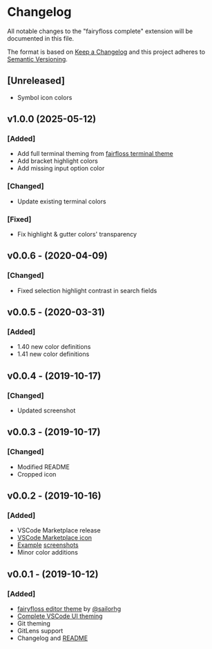 # Changelog

All notable changes to the "fairyfloss complete" extension will be documented in this file.

The format is based on [Keep a Changelog](http://keepachangelog.com/en/1.0.0) and this project adheres to [Semantic Versioning](https://semver.org/spec/v2.0.0.html).

## [Unreleased]
- Symbol icon colors

## v1.0.0 (2025-05-12)
### [Added]
- Add full terminal theming from [fairfloss terminal theme](https://gist.github.com/mintchipleaf/bd17682ec6ec0d11c90d7ff46fa4cdbe)
- Add bracket highlight colors
- Add missing input option color

### [Changed]

- Update existing terminal colors

### [Fixed]
- Fix highlight & gutter colors' transparency

## v0.0.6 - (2020-04-09)
### [Changed]
- Fixed selection highlight contrast in search fields

## v0.0.5 - (2020-03-31)
### [Added]
- 1.40 new color definitions
- 1.41 new color definitions

## v0.0.4 - (2019-10-17)
### [Changed]
- Updated screenshot

## v0.0.3 - (2019-10-17)
### [Changed] 
- Modified README
- Cropped icon

## v0.0.2 - (2019-10-16)
### [Added] 
- VSCode Marketplace release
- [VSCode Marketplace icon](/assets/icon.png)
- [Example](/assets/screenshot_basic.png) [screenshots](/assets/screenshot_extras.png)
- Minor color additions

## v0.0.1 - (2019-10-12)
### [Added]
- [fairyfloss editor theme](https://github.com/sailorhg/fairyfloss) by [@sailorhg](https://github.com/sailorhg)
- [Complete VSCode UI theming](/themes/fairyfloss-color-theme.json)
- Git theming
- GitLens support
- Changelog and [README](README.md)